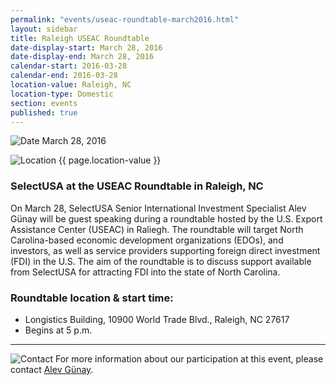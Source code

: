 ```yaml
---
permalink: "events/useac-roundtable-march2016.html"
layout: sidebar
title: Raleigh USEAC Roundtable
date-display-start: March 28, 2016
date-display-end: March 28, 2016
calendar-start: 2016-03-28
calendar-end: 2016-03-28
location-value: Raleigh, NC
location-type: Domestic
section: events
published: true
---
```


![Date](https://google.github.io/material-design-icons/action/svg/design/ic_event_24px.svg "Date") March 28, 2016

![Location](http://google.github.io/material-design-icons/social/svg/design/ic_location_city_24px.svg "Location") {{ page.location-value }}

### SelectUSA at the USEAC Roundtable in Raleigh, NC

On March 28, SelectUSA Senior International Investment Specialist Alev Günay will be guest speaking during a roundtable hosted by the U.S. Export Assistance Center (USEAC) in Raliegh. The roundtable will target North Carolina-based economic development organizations (EDOs), and investors, as well as service providers supporting foreign direct investment (FDI) in the U.S. The aim of the roundtable is to discuss support available from SelectUSA for attracting FDI into the state of North Carolina.

### Roundtable location & start time:

* Longistics Building, 10900 World Trade Blvd., Raleigh, NC 27617
* Begins at 5 p.m.

---

![Contact](https://google.github.io/material-design-icons/action/svg/design/ic_question_answer_24px.svg "Contact") For more information about our participation at this event, please contact [Alev Günay](mailto:alev.gunay@trade.gov?Subject=SelectUSA%20at%20Raleigh%20USEAC%20Info%20Request).

